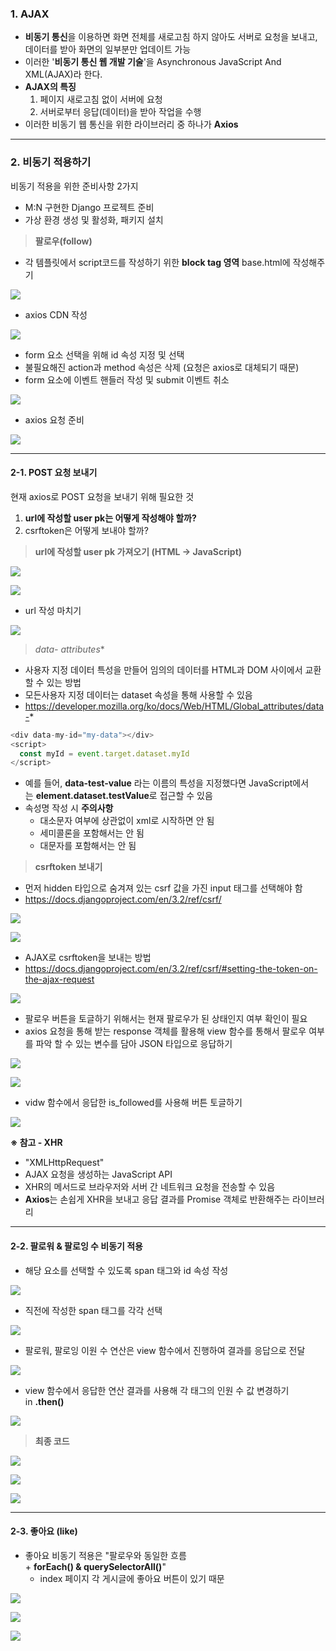 
### **1. AJAX**

-   **비동기 통신**을 이용하면 화면 전체를 새로고침 하지 않아도 서버로 요청을 보내고, 데이터를 받아 화면의 일부분만 업데이트 가능
-   이러한 '**비동기 통신 웹 개발 기술**'을 Asynchronous JavaScript And XML(AJAX)라 한다.
-   **AJAX의 특징**
    1.  페이지 새로고침 없이 서버에 요청
    2.  서버로부터 응답(데이터)을 받아 작업을 수행
-   이러한 비동기 웹 통신을 위한 라이브러리 중 하나가 **Axios**

---

### **2. 비동기 적용하기**

비동기 적용을 위한 준비사항 2가지

-   M:N 구현한 Django 프로젝트 준비 
-   가상 환경 생성 및 활성화, 패키지 설치

> **팔로우(follow)**

-   각 템플릿에서 script코드를 작성하기 위한 **block tag 영역** base.html에 작성해주기

![](https://k.kakaocdn.net/dn/bBk1Y2/btrPHyezpMU/5gPnQcCVEgoEYrqb6WCQ2K/img.png)

-   axios CDN 작성

![](https://k.kakaocdn.net/dn/9dACw/btrPE5qOMfe/XOIz800Z77VZdCTWxstYAk/img.png)

-   form 요소 선택을 위해 id 속성 지정 및 선택
-   불필요해진 action과 method 속성은 삭제 (요청은 axios로 대체되기 때문)
-   form 요소에 이벤트 핸들러 작성 및 submit 이벤트 취소

![](https://k.kakaocdn.net/dn/b9gV6T/btrPEk2XJnh/VaLtUzNZqokNNE9Hspu10K/img.png)

-   axios 요청 준비

![](https://k.kakaocdn.net/dn/beKvNV/btrPFCu2EMn/Aapkju5gPBDt7MHjumxrR0/img.png)

---

#### **2-1. POST 요청 보내기**

현재 axios로 POST 요청을 보내기 위해 필요한 것

1.  **url에 작성할 user pk는 어떻게 작성해야 할까?**
2.  csrftoken은 어떻게 보내야 할까?

> **url에 작성할 user pk 가져오기 (HTML -> JavaScript)**

![](https://k.kakaocdn.net/dn/F5wBU/btrPEpDi2Qu/4uZng32e6juyM0zQQhjIZ1/img.png)

![](https://k.kakaocdn.net/dn/cv8Omq/btrPDlnV28p/ij6DfIidDHakFqYi1IgLf0/img.png)

-   url 작성 마치기

![](https://k.kakaocdn.net/dn/qPMlO/btrPGOojXXB/NJAIevGFormJfOrsKJ04Ik/img.png)

> **data-* attributes**

-   사용자 지정 데이터 특성을 만들어 임의의 데이터를 HTML과 DOM 사이에서 교환 할 수 있는 방법
-   모든사용자 지정 데이터는 dataset 속성을 통해 사용할 수 있음
-   https://developer.mozilla.org/ko/docs/Web/HTML/Global_attributes/data-*

```javascript
<div data-my-id="my-data"></div>
<script>
  const myId = event.target.dataset.myId
</script>
```

-   예를 들어, **data-test-value** 라는 이름의 특성을 지정했다면 JavaScript에서는 **element.dataset.testValue**로 접근할 수 있음
-   속성명 작성 시 **주의사항**
    -   대소문자 여부에 상관없이 xml로 시작하면 안 됨
    -   세미콜론을 포함해서는 안 됨
    -   대문자를 포함해서는 안 됨

> **csrftoken 보내기**

-   먼저 hidden 타입으로 숨겨져 있는 csrf 값을 가진 input 태그를 선택해야 함
-   https://docs.djangoproject.com/en/3.2/ref/csrf/

![](https://k.kakaocdn.net/dn/bcVzGT/btrPDHxvoze/EgK9OVxmMvbClHkAyw83M1/img.png)

![](https://k.kakaocdn.net/dn/7gWii/btrPEDBmmL5/MFvMUx6qHs6aWkc95ql0kK/img.png)

-   AJAX로 csrftoken을 보내는 방법
-   https://docs.djangoproject.com/en/3.2/ref/csrf/#setting-the-token-on-the-ajax-request

![](https://k.kakaocdn.net/dn/nBv3D/btrPDkvGfcB/yRMSCWnA45T4yka40oC9V0/img.png)

-   팔로우 버튼을 토글하기 위해서는 현재 팔로우가 된 상태인지 여부 확인이 필요
-   axios 요청을 통해 받는 response 객체를 활용해 view 함수를 통해서 팔로우 여부를 파악 할 수 있는 변수를 담아 JSON 타입으로 응답하기

![](https://k.kakaocdn.net/dn/bnDzMV/btrPDfaomdH/cnrLviD4gXCbXZ6G3rhjkK/img.png)

![](https://k.kakaocdn.net/dn/r5ue3/btrPFxUVSi3/gMfJuAw75McPtbKDyalmTK/img.png)

-   vidw 함수에서 응답한 is_followed를 사용해 버튼 토글하기

![](https://k.kakaocdn.net/dn/SqsTY/btrPDeP6SGs/iODqt4Q5HSkDkFMcWbqIz0/img.png)

**※ 참고 - XHR**

-   "XMLHttpRequest"
-   AJAX 요청을 생성하는 JavaScript API
-   XHR의 메서드로 브라우저와 서버 간 네트워크 요청을 전송할 수 있음
-   **Axios**는 손쉽게 XHR을 보내고 응답 결과를 Promise 객체로 반환해주는 라이브러리

---

#### **2-2. 팔로워 & 팔로잉 수 비동기 적용**

-   해당 요소를 선택할 수 있도록 span 태그와 id 속성 작성

![](https://k.kakaocdn.net/dn/cueUZo/btrPEkaVezi/bHpYNTv2SJ4XH4uWq6JixK/img.png)

-   직전에 작성한 span 태그를 각각 선택

![](https://k.kakaocdn.net/dn/cSCPY8/btrPGOBTbDE/4gyqhniElo7ZF4cskswoSk/img.png)

-   팔로워, 팔로잉 이원 수 연산은 view 함수에서 진행하여 결과를 응답으로 전달

![](https://k.kakaocdn.net/dn/cTCNxX/btrPFZwVY9g/Rg78GFKqbK2CGoL65yzAQ0/img.png)

-   view 함수에서 응답한 연산 결과를 사용해 각 태그의 인원 수 값 변경하기 in **.then()**

![](https://k.kakaocdn.net/dn/T9ijI/btrPDzMSAIQ/cmCDMqoGxmQRP7kXcB8811/img.png)

> **최종 코드**

![](https://k.kakaocdn.net/dn/bta8CJ/btrPHx7R4yr/gmQkSpwFSak1zknDIjpCIK/img.png)

![](https://k.kakaocdn.net/dn/bBIdXc/btrPEodmfCv/LquVH50RoGeft1cMANdb3K/img.png)

![](https://k.kakaocdn.net/dn/PIndC/btrPFDgquTx/Ijc4ofgKMIEQkvNCkJOVC0/img.png)

---

#### **2-3. 좋아요 (like)**

-   좋아요 비동기 적용은 "팔로우와 동일한 흐름 + **forEach() & querySelectorAll()**"
    -   index 페이지 각 게시글에 좋아요 버튼이 있기 때문

![](https://k.kakaocdn.net/dn/dzkXTT/btrPDA58gNf/ugKcvZaLZCUZ9k3HP4DO81/img.png)

![](https://k.kakaocdn.net/dn/dmFWRf/btrPEjiIZuj/nVIOHT741QkZyKDVJXjRVK/img.png)

![](https://k.kakaocdn.net/dn/dG0UKE/btrPGQfp25K/Q00yooVkkk8L1lVtbebtv0/img.png)